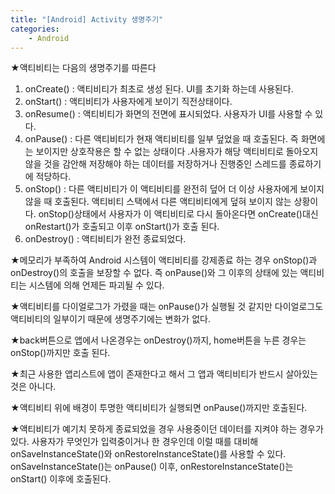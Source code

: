 ```yaml
---
title: "[Android] Activity 생명주기"
categories:
    - Android
---
```

★액티비티는 다음의 생명주기를 따른다

1. onCreate() : 액티비티가 최초로 생성 된다. UI를 초기화 하는데 사용된다.
2. onStart() : 액티비티가 사용자에게 보이기 직전상태이다.
3. onResume() : 액티비티가 화면의 전면에 표시되었다. 사용자가 UI를 사용할 수 있다.
4. onPause() : 다른 액티비티가 현재 액티비티를 일부 덮었을 때 호출된다. 즉 화면에는 보이지만 상호작용은 할 수 없는 상태이다 .사용자가 해당 액티비티로 돌아오지 않을 것을 감안해 저장해야 하는 데이터를 저장하거나 진행중인 스레드를 종료하기에 적당하다.
5. onStop() : 다른 액티비티가 이 액티비티를 완전히 덮어 더 이상 사용자에게 보이지 않을 때 호출된다. 액티비티 스택에서 다른 액티비티에게 덮혀 보이지 않는 상황이다. onStop()상태에서 사용자가 이 액티비티로 다시 돌아온다면 onCreate()대신 onRestart()가 호출되고 이후 onStart()가 호출 된다. 
6. onDestroy() : 액티비티가 완전 종료되었다.

★메모리가 부족하여 Android 시스템이 액티비티를 강제종료 하는 경우 onStop()과 onDestroy()의 호출을 보장할 수 없다. 즉 onPause()와 그 이후의 상태에 있는 액티비티는 시스템에 의해 언제든 파괴될 수 있다.

★액티비티를 다이얼로그가 가렸을 때는 onPause()가 실행될 것 같지만 다이얼로그도 액티비티의 일부이기 때문에 생명주기에는 변화가 없다.

★back버튼으로 앱에서 나온경우는 onDestroy()까지, home버튼을 누른 경우는 onStop()까지만 호출 된다.

★최근 사용한 앱리스트에 앱이 존재한다고 해서 그 앱과 액티비티가 반드시 살아있는 것은 아니다. 

★액티비티 위에 배경이 투명한 액티비티가 실행되면 onPause()까지만 호출된다.

★액티비티가 예기치 못하게 종료되었을 경우 사용중이던 데이터를 지켜야 하는 경우가 있다. 사용자가 무엇인가 입력중이거나 한 경우인데 이럴 때를 대비해 onSaveInstanceState()와 onRestoreInstanceState()를 사용할 수 있다. onSaveInstanceState()는 onPause() 이후, onRestoreInstanceState()는 onStart() 이후에 호출된다.